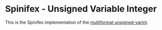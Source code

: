 # Spinifex - Unsigned Variable Integer #

This is the Spinifex implementation of the [multiformat unsigned-varint](https://github.com/multiformats/unsigned-varint).

